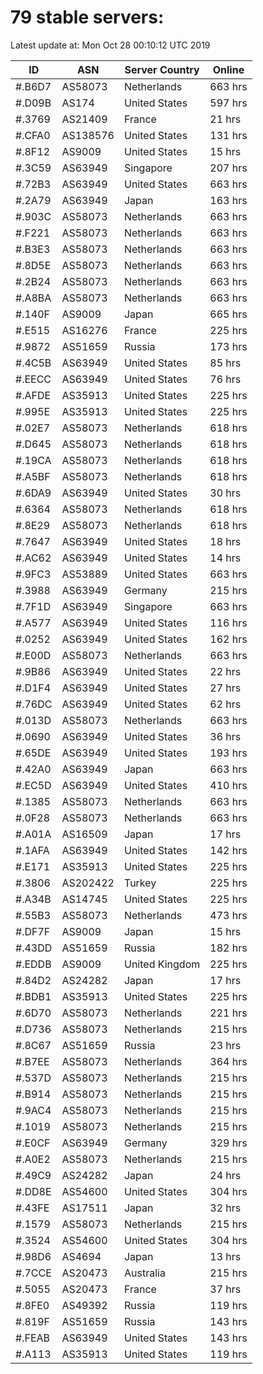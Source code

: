 # 79 stable servers:

Latest update at: Mon Oct 28 00:10:12 UTC 2019

| ID | ASN | Server Country | Online |
| -- | --- | -------------- | ------ |
| #.B6D7 | AS58073 | Netherlands | 663 hrs |
| #.D09B | AS174 | United States | 597 hrs |
| #.3769 | AS21409 | France | 21 hrs |
| #.CFA0 | AS138576 | United States | 131 hrs |
| #.8F12 | AS9009 | United States | 15 hrs |
| #.3C59 | AS63949 | Singapore | 207 hrs |
| #.72B3 | AS63949 | United States | 663 hrs |
| #.2A79 | AS63949 | Japan | 163 hrs |
| #.903C | AS58073 | Netherlands | 663 hrs |
| #.F221 | AS58073 | Netherlands | 663 hrs |
| #.B3E3 | AS58073 | Netherlands | 663 hrs |
| #.8D5E | AS58073 | Netherlands | 663 hrs |
| #.2B24 | AS58073 | Netherlands | 663 hrs |
| #.A8BA | AS58073 | Netherlands | 663 hrs |
| #.140F | AS9009 | Japan | 665 hrs |
| #.E515 | AS16276 | France | 225 hrs |
| #.9872 | AS51659 | Russia | 173 hrs |
| #.4C5B | AS63949 | United States | 85 hrs |
| #.EECC | AS63949 | United States | 76 hrs |
| #.AFDE | AS35913 | United States | 225 hrs |
| #.995E | AS35913 | United States | 225 hrs |
| #.02E7 | AS58073 | Netherlands | 618 hrs |
| #.D645 | AS58073 | Netherlands | 618 hrs |
| #.19CA | AS58073 | Netherlands | 618 hrs |
| #.A5BF | AS58073 | Netherlands | 618 hrs |
| #.6DA9 | AS63949 | United States | 30 hrs |
| #.6364 | AS58073 | Netherlands | 618 hrs |
| #.8E29 | AS58073 | Netherlands | 618 hrs |
| #.7647 | AS63949 | United States | 18 hrs |
| #.AC62 | AS63949 | United States | 14 hrs |
| #.9FC3 | AS53889 | United States | 663 hrs |
| #.3988 | AS63949 | Germany | 215 hrs |
| #.7F1D | AS63949 | Singapore | 663 hrs |
| #.A577 | AS63949 | United States | 116 hrs |
| #.0252 | AS63949 | United States | 162 hrs |
| #.E00D | AS58073 | Netherlands | 663 hrs |
| #.9B86 | AS63949 | United States | 22 hrs |
| #.D1F4 | AS63949 | United States | 27 hrs |
| #.76DC | AS63949 | United States | 62 hrs |
| #.013D | AS58073 | Netherlands | 663 hrs |
| #.0690 | AS63949 | United States | 36 hrs |
| #.65DE | AS63949 | United States | 193 hrs |
| #.42A0 | AS63949 | Japan | 663 hrs |
| #.EC5D | AS63949 | United States | 410 hrs |
| #.1385 | AS58073 | Netherlands | 663 hrs |
| #.0F28 | AS58073 | Netherlands | 663 hrs |
| #.A01A | AS16509 | Japan | 17 hrs |
| #.1AFA | AS63949 | United States | 142 hrs |
| #.E171 | AS35913 | United States | 225 hrs |
| #.3806 | AS202422 | Turkey | 225 hrs |
| #.A34B | AS14745 | United States | 225 hrs |
| #.55B3 | AS58073 | Netherlands | 473 hrs |
| #.DF7F | AS9009 | Japan | 15 hrs |
| #.43DD | AS51659 | Russia | 182 hrs |
| #.EDDB | AS9009 | United Kingdom | 225 hrs |
| #.84D2 | AS24282 | Japan | 17 hrs |
| #.BDB1 | AS35913 | United States | 225 hrs |
| #.6D70 | AS58073 | Netherlands | 221 hrs |
| #.D736 | AS58073 | Netherlands | 215 hrs |
| #.8C67 | AS51659 | Russia | 23 hrs |
| #.B7EE | AS58073 | Netherlands | 364 hrs |
| #.537D | AS58073 | Netherlands | 215 hrs |
| #.B914 | AS58073 | Netherlands | 215 hrs |
| #.9AC4 | AS58073 | Netherlands | 215 hrs |
| #.1019 | AS58073 | Netherlands | 215 hrs |
| #.E0CF | AS63949 | Germany | 329 hrs |
| #.A0E2 | AS58073 | Netherlands | 215 hrs |
| #.49C9 | AS24282 | Japan | 24 hrs |
| #.DD8E | AS54600 | United States | 304 hrs |
| #.43FE | AS17511 | Japan | 32 hrs |
| #.1579 | AS58073 | Netherlands | 215 hrs |
| #.3524 | AS54600 | United States | 304 hrs |
| #.98D6 | AS4694 | Japan | 13 hrs |
| #.7CCE | AS20473 | Australia | 215 hrs |
| #.5055 | AS20473 | France | 37 hrs |
| #.8FE0 | AS49392 | Russia | 119 hrs |
| #.819F | AS51659 | Russia | 143 hrs |
| #.FEAB | AS63949 | United States | 143 hrs |
| #.A113 | AS35913 | United States | 119 hrs |


